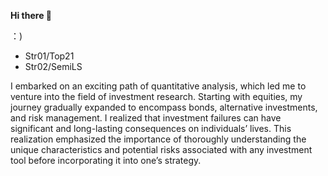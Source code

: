 **Hi there 👋**

：)
- Str01/Top21
- Str02/SemiLS

I embarked on an exciting path of quantitative analysis, which led me to venture into the field of investment research. Starting with equities, my journey gradually expanded to encompass bonds, alternative investments, and risk management. I realized that investment failures can have significant and long-lasting consequences on individuals’ lives. This realization emphasized the importance of thoroughly understanding the unique characteristics and potential risks associated with any investment tool before incorporating it into one’s strategy.
